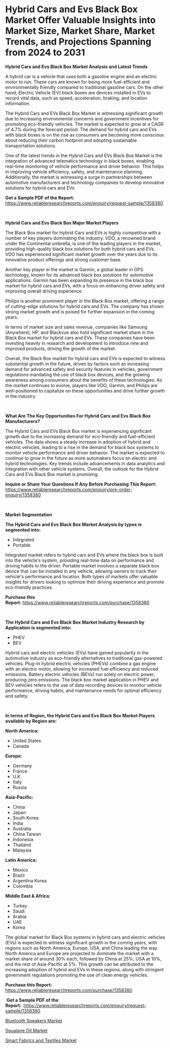 <p><h1>Hybrid Cars and Evs Black Box Market Offer Valuable Insights into Market Size, Market Share, Market Trends, and Projections Spanning from 2024 to 2031</h1></p><p><strong>Hybrid Cars and Evs Black Box Market Analysis and Latest Trends</strong></p>
<p><p>A hybrid car is a vehicle that uses both a gasoline engine and an electric motor to run. These cars are known for being more fuel-efficient and environmentally friendly compared to traditional gasoline cars. On the other hand, Electric Vehicle (EV) black boxes are devices installed in EVs to record vital data, such as speed, acceleration, braking, and location information.</p><p>The Hybrid Cars and EVs Black Box Market is witnessing significant growth due to increasing environmental concerns and government incentives for promoting eco-friendly vehicles. The market is expected to grow at a CAGR of 4.7% during the forecast period. The demand for hybrid cars and EVs with black boxes is on the rise as consumers are becoming more conscious about reducing their carbon footprint and adopting sustainable transportation solutions.</p><p>One of the latest trends in the Hybrid Cars and EVs Black Box Market is the integration of advanced telematics technology in black boxes, enabling real-time monitoring of vehicle performance and driver behavior. This helps in improving vehicle efficiency, safety, and maintenance planning. Additionally, the market is witnessing a surge in partnerships between automotive manufacturers and technology companies to develop innovative solutions for hybrid cars and EVs.</p></p>
<p><strong>Get a Sample PDF of the Report:&nbsp;</strong> <a href="https://www.reliableresearchreports.com/enquiry/request-sample/1358380">https://www.reliableresearchreports.com/enquiry/request-sample/1358380</a></p>
<p>&nbsp;</p>
<p><strong>Hybrid Cars and Evs Black Box Major Market Players</strong></p>
<p><p>The Black Box market for Hybrid Cars and EVs is highly competitive with a number of key players dominating the industry. VDO, a renowned brand under the Continental umbrella, is one of the leading players in the market, providing high-quality black box solutions for both hybrid cars and EVs. VDO has experienced significant market growth over the years due to its innovative product offerings and strong customer base.</p><p>Another key player in the market is Garmin, a global leader in GPS technology, known for its advanced black box solutions for automotive applications. Garmin has been expanding its presence in the black box market for hybrid cars and EVs, with a focus on enhancing driver safety and improving overall driving experience.</p><p>Philips is another prominent player in the Black Box market, offering a range of cutting-edge solutions for hybrid cars and EVs. The company has shown strong market growth and is poised for further expansion in the coming years.</p><p>In terms of market size and sales revenue, companies like Samsung (Anywhere), HP, and Blackvue also hold significant market share in the Black Box market for hybrid cars and EVs. These companies have been investing heavily in research and development to introduce new and improved products, driving the growth of the market.</p><p>Overall, the Black Box market for hybrid cars and EVs is expected to witness substantial growth in the future, driven by factors such as increasing demand for advanced safety and security features in vehicles, government regulations mandating the use of black box devices, and the growing awareness among consumers about the benefits of these technologies. As the market continues to evolve, players like VDO, Garmin, and Philips are well-positioned to capitalize on these opportunities and drive further growth in the industry.</p></p>
<p>&nbsp;</p>
<p><strong>What Are The Key Opportunities For Hybrid Cars and Evs Black Box Manufacturers?</strong></p>
<p><p>The Hybrid Cars and EVs Black Box market is experiencing significant growth due to the increasing demand for eco-friendly and fuel-efficient vehicles. The data shows a steady increase in adoption of hybrid and electric vehicles, leading to a rise in the demand for black box systems to monitor vehicle performance and driver behavior. The market is expected to continue to grow in the future as more automakers focus on electric and hybrid technologies. Key trends include advancements in data analytics and integration with other vehicle systems. Overall, the outlook for the Hybrid Cars and EVs Black Box market is promising.</p></p>
<p><strong>Inquire or Share Your Questions If Any Before Purchasing This Report:</strong> <a href="https://www.reliableresearchreports.com/enquiry/pre-order-enquiry/1358380">https://www.reliableresearchreports.com/enquiry/pre-order-enquiry/1358380</a></p>
<p>&nbsp;</p>
<p><strong>Market Segmentation</strong></p>
<p><strong>The Hybrid Cars and Evs Black Box Market Analysis by types is segmented into:</strong></p>
<p><ul><li>Integrated</li><li>Portable</li></ul></p>
<p><p>Integrated market refers to hybrid cars and EVs where the black box is built into the vehicle's system, providing real-time data on performance and driving habits to the driver. Portable market involves a separate black box device that can be installed in any vehicle, allowing owners to track their vehicle's performance and location. Both types of markets offer valuable insights for drivers looking to optimize their driving experience and promote eco-friendly practices.</p></p>
<p><strong>Purchase this Report:&nbsp;</strong><a href="https://www.reliableresearchreports.com/purchase/1358380">https://www.reliableresearchreports.com/purchase/1358380</a></p>
<p>&nbsp;</p>
<p><strong>The Hybrid Cars and Evs Black Box Market Industry Research by Application is segmented into:</strong></p>
<p><ul><li>PHEV</li><li>BEV</li></ul></p>
<p><p>Hybrid cars and electric vehicles (EVs) have gained popularity in the automotive industry as eco-friendly alternatives to traditional gas-powered vehicles. Plug-in hybrid electric vehicles (PHEVs) combine a gas engine with an electric motor, allowing for increased fuel efficiency and reduced emissions. Battery electric vehicles (BEVs) run solely on electric power, producing zero emissions. The black box market application in PHEV and BEV vehicles refers to the use of data recording devices to monitor vehicle performance, driving habits, and maintenance needs for optimal efficiency and safety.</p></p>
<p>&nbsp;</p>
<p><strong>In terms of Region, the Hybrid Cars and Evs Black Box Market Players available by Region are:</strong></p>
<p>
    <p> <strong> North America: </strong>
        <ul>
            <li>United States</li>
            <li>Canada</li>
        </ul>
        </p> 
    <p> <strong> Europe: </strong>
        <ul>
            <li>Germany</li>
            <li>France</li>
            <li>U.K.</li>
            <li>Italy</li>
            <li>Russia</li>
        </ul>
        </p> 
    <p> <strong> Asia-Pacific: </strong>
        <ul>
            <li>China</li>
            <li>Japan</li>
            <li>South Korea</li>
            <li>India</li>
            <li>Australia</li>
            <li>China Taiwan</li>
            <li>Indonesia</li>
            <li>Thailand</li>
            <li>Malaysia</li>
        </ul>
        </p> 
    <p> <strong> Latin America: </strong>
        <ul>
            <li>Mexico</li>
            <li>Brazil</li>
            <li>Argentina Korea</li>
            <li>Colombia</li>
        </ul>
        </p> 
    <p> <strong> Middle East & Africa: </strong>
        <ul>
            <li>Turkey</li>
            <li>Saudi</li>
            <li>Arabia</li>
            <li>UAE</li>
            <li>Korea</li>
        </ul>
    </p>
    </p>
<p><p>The global market for Black Box systems in hybrid cars and electric vehicles (EVs) is expected to witness significant growth in the coming years, with regions such as North America, Europe, USA, and China leading the way. North America and Europe are projected to dominate the market with a market share of around 30% each, followed by China at 25%, USA at 10%, and the rest of Asia-Pacific at 5%. This growth can be attributed to the increasing adoption of hybrid and EVs in these regions, along with stringent government regulations promoting the use of clean energy vehicles.</p></p>
<p><strong>Purchase this Report: </strong><a href="https://www.reliableresearchreports.com/purchase/1358380">https://www.reliableresearchreports.com/purchase/1358380</a></p>
<p>&nbsp;<strong>Get a Sample PDF of the Report:&nbsp;&nbsp;</strong><a href="https://www.reliableresearchreports.com/enquiry/request-sample/1358380">https://www.reliableresearchreports.com/enquiry/request-sample/1358380</a></p>
<p><strong></strong></p>
<p><p><a href="https://view.publitas.com/reportprime-1/bluetooth-speakers-market-size-growing-and-forecasted-for-period-from-2023-2030-and-provides-complete-market-analysis-of-this-market/">Bluetooth Speakers Market</a></p><p><a href="https://view.publitas.com/reportprime-1/squalane-oil-market-provides-a-comprehensive-analysis-including-a-macro-overview-of-the-market-as-well-as-micro-details-such-as-market-size-and-competitive-landscape/">Squalane Oil Market</a></p><p><a href="https://view.publitas.com/reportprime-1/smart-fabrics-and-textiles-market-growth-market-trends-covid-19-impact-and-forecasts-for-period-from-2023-2030/">Smart Fabrics and Textiles Market</a></p></p>